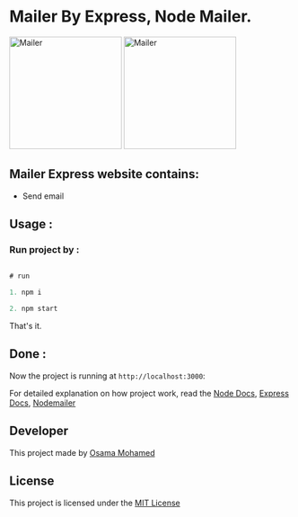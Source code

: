 # Mailer By Express, Node Mailer.

<img src="https://nodejs.org/static/images/logo.svg" width="200" title="Mailer" > <img src="https://nodemailer.com/nm_logo_200x136.png" width="200" title="Mailer" >

## Mailer Express website contains:
* Send email


## Usage :
### Run project by :

``` javascript

# run 

1. npm i

2. npm start

```

That's it.

## Done :

Now the project is running at `http://localhost:3000`:


For detailed explanation on how project work, read the [Node Docs](https://nodejs.org/en/docs/), [Express Docs](http://expressjs.com/en/guide/routing.html), [Nodemailer](https://nodemailer.com/about)

## Developer
This project made by [Osama Mohamed](https://www.linkedin.com/in/osama-mohamed-ms/)

## License
This project is licensed under the [MIT License](https://opensource.org/licenses/MIT)

